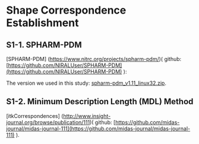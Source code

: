 # Shape Correspondence Establishment


## S1-1. SPHARM-PDM 


[SPHARM-PDM] (https://www.nitrc.org/projects/spharm-pdm/)( github: [https://github.com/NIRALUser/SPHARM-PDM](https://github.com/NIRALUser/SPHARM-PDM) ):

The version we used in this study:
[spharm-pdm_v1.11_linux32.zip](https://www.nitrc.org/frs/download.php/4850/spharm-pdm_v1.11_linux32.zip).



## S1-2. Minimum Description Length (MDL) Method 


[itkCorrespondences] (http://www.insight-journal.org/browse/publication/111)( github: [https://github.com/midas-journal/midas-journal-111](https://github.com/midas-journal/midas-journal-111) ).
 

 